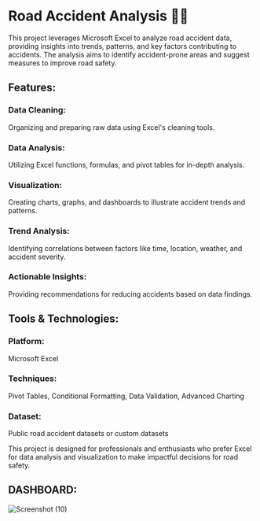 # Road Accident Analysis 🚗💥 
This project leverages Microsoft Excel to analyze road accident data, providing insights into trends, patterns, and key factors contributing to accidents. The analysis aims to identify accident-prone areas and suggest measures to improve road safety.

## Features:
### Data Cleaning: 
Organizing and preparing raw data using Excel's cleaning tools.

### Data Analysis: 
Utilizing Excel functions, formulas, and pivot tables for in-depth analysis.

### Visualization: 
Creating charts, graphs, and dashboards to illustrate accident trends and patterns.

### Trend Analysis:
Identifying correlations between factors like time, location, weather, and accident severity.

### Actionable Insights: 
Providing recommendations for reducing accidents based on data findings.

## Tools & Technologies:

### Platform: 
Microsoft Excel

### Techniques: 
Pivot Tables, Conditional Formatting, Data Validation, Advanced Charting

### Dataset: 
Public road accident datasets or custom datasets

This project is designed for professionals and enthusiasts who prefer Excel for data analysis and visualization to make impactful decisions for road safety.

## DASHBOARD:

![Screenshot (10)](https://github.com/user-attachments/assets/cc7399bc-1fd4-4f23-9428-10164b58599c)
